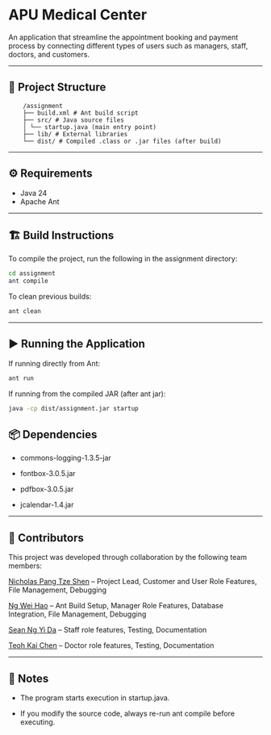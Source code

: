 # APU Medical Center

  An application that streamline the appointment booking and payment process by connecting different types of users such as managers, staff, doctors, and customers.

  ---

## 📂 Project Structure

```dir
    /assignment
    ├── build.xml # Ant build script
    ├── src/ # Java source files
    │ └── startup.java (main entry point)
    ├── lib/ # External libraries
    └── dist/ # Compiled .class or .jar files (after build)
```

---

## ⚙️ Requirements
- Java 24 
- Apache Ant  

---

## 🏗️ Build Instructions
To compile the project, run the following in the assignment directory:  

```bash
cd assignment
ant compile
```

To clean previous builds:

```bash
ant clean
```

---

## ▶️ Running the Application

If running directly from Ant:

```bash
ant run
```

If running from the compiled JAR (after ant jar):

```bash
java -cp dist/assignment.jar startup
```

## 📦 Dependencies

* commons-logging-1.3.5-jar

* fontbox-3.0.5.jar

* pdfbox-3.0.5.jar

* jcalendar-1.4.jar

---

## 👥 Contributors

This project was developed through collaboration by the following team members:

[Nicholas Pang Tze Shen](https://github.com/Fraxtal) – Project Lead, Customer and User Role Features, File Management, Debugging

[Ng Wei Hao](https://github.com/02-is-02) – Ant Build Setup, Manager Role Features, Database Integration, File Management, Debugging

[Sean Ng Yi Da](https://github.com/SeanEYD) – Staff role features, Testing, Documentation

[Teoh Kai Chen](https://github.com/KingstonTeoh) – Doctor role features, Testing, Documentation

---

## 📝 Notes

* The program starts execution in startup.java.


* If you modify the source code, always re-run ant compile before executing.


